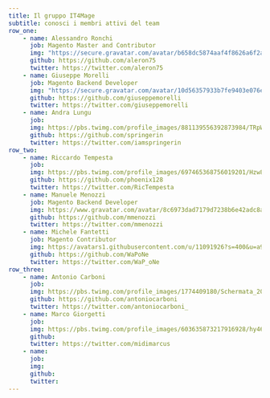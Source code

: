```yaml
---
title: Il gruppo IT4Mage
subtitle: conosci i membri attivi del team
row_one:
    - name: Alessandro Ronchi
      job: Magento Master and Contributor
      img: "https://secure.gravatar.com/avatar/b658dc5874aaf4f8626a6f2a08819f54?s=250"
      github: https://github.com/aleron75
      twitter: https://twitter.com/aleron75
    - name: Giuseppe Morelli
      job: Magento Backend Developer
      img: "https://secure.gravatar.com/avatar/10d56357933b7fe9403e076e1a618ad5?s=250"
      github: https://github.com/giuseppemorelli
      twitter: https://twitter.com/giuseppemorelli
    - name: Andra Lungu
      job: 
      img: https://pbs.twimg.com/profile_images/881139556392873984/TRpWuWs2_400x400.jpg
      github: https://github.com/springerin
      twitter: https://twitter.com/iamspringerin
row_two:
    - name: Riccardo Tempesta
      job: 
      img: https://pbs.twimg.com/profile_images/697465368756019201/Hzw8Q6Xr_400x400.jpg
      github: https://github.com/phoenix128 
      twitter: https://twitter.com/RicTempesta
    - name: Manuele Menozzi
      job: Magento Backend Developer
      img: https://www.gravatar.com/avatar/8c6973dad7179d7238b6e42adc8add08?s=250
      github: https://github.com/mmenozzi
      twitter: https://twitter.com/mmenozzi
    - name: Michele Fantetti
      job: Magento Contributor
      img: https://avatars1.githubusercontent.com/u/11091926?s=400&u=a902c8b0fc25f6a7a8c313616209de0889ddae72&v=4
      github: https://github.com/WaPoNe 
      twitter: https://twitter.com/WaP_oNe
row_three:
    - name: Antonio Carboni
      job: 
      img: https://pbs.twimg.com/profile_images/1774409180/Schermata_2012-01-23_a_03.06.20_400x400.png
      github: https://github.com/antoniocarboni 
      twitter: https://twitter.com/antoniocarboni_
    - name: Marco Giorgetti
      job: 
      img: https://pbs.twimg.com/profile_images/603635873217916928/hy46tkdv_400x400.jpg
      github: 
      twitter: https://twitter.com/midimarcus
    - name:
      job: 
      img: 
      github: 
      twitter:                                
---
```


